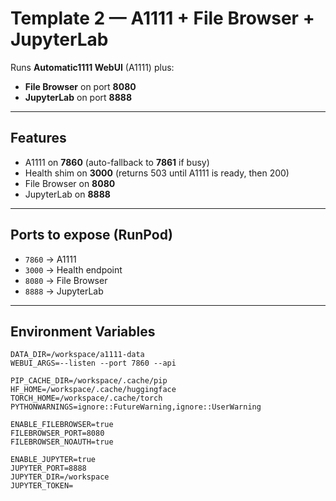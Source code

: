 # Template 2 — A1111 + File Browser + JupyterLab

Runs **Automatic1111 WebUI** (A1111) plus:
- **File Browser** on port **8080**  
- **JupyterLab** on port **8888**

---

## Features
- A1111 on **7860** (auto-fallback to **7861** if busy)
- Health shim on **3000** (returns 503 until A1111 is ready, then 200)
- File Browser on **8080**
- JupyterLab on **8888**

---

## Ports to expose (RunPod)
- `7860` → A1111  
- `3000` → Health endpoint  
- `8080` → File Browser  
- `8888` → JupyterLab  

---

## Environment Variables

```env
DATA_DIR=/workspace/a1111-data
WEBUI_ARGS=--listen --port 7860 --api

PIP_CACHE_DIR=/workspace/.cache/pip
HF_HOME=/workspace/.cache/huggingface
TORCH_HOME=/workspace/.cache/torch
PYTHONWARNINGS=ignore::FutureWarning,ignore::UserWarning

ENABLE_FILEBROWSER=true
FILEBROWSER_PORT=8080
FILEBROWSER_NOAUTH=true

ENABLE_JUPYTER=true
JUPYTER_PORT=8888
JUPYTER_DIR=/workspace
JUPYTER_TOKEN=
